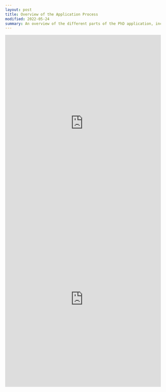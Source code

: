 ```yaml
---
layout: post
title: Overview of the Application Process
modified: 2022-05-24
summary: An overview of the different parts of the PhD application, including what fellowships are and why you should apply for them. Presented at DivE In 2021.
---
```

<style>
.responsive-wrap iframe{ max-width: 100%;}
</style>
<div class="responsive-wrap">
    <iframe width="960" height="569" src="https://www.youtube.com/embed/Tq3yNARdN9I" title="YouTube video player" frameborder="0" allow="accelerometer; autoplay; clipboard-write; encrypted-media; gyroscope; picture-in-picture" allowfullscreen></iframe>
</div>

<div class="responsive-wrap">
<!-- this is the embed code provided by Google -->
    <iframe src="https://docs.google.com/presentation/d/e/2PACX-1vTl08Mnu3viHIXigEuiAyMkqYlKHOdPmmVengrrbX6f-Y07MiLT4bkzXq2Vw_N-x3GdWlRA03U8EVie/embed?start=false&loop=false&delayms=3000" frameborder="0" width="960" height="569" allowfullscreen="true" mozallowfullscreen="true" webkitallowfullscreen="true"></iframe>
</div>
<!-- Google embed ends -->
